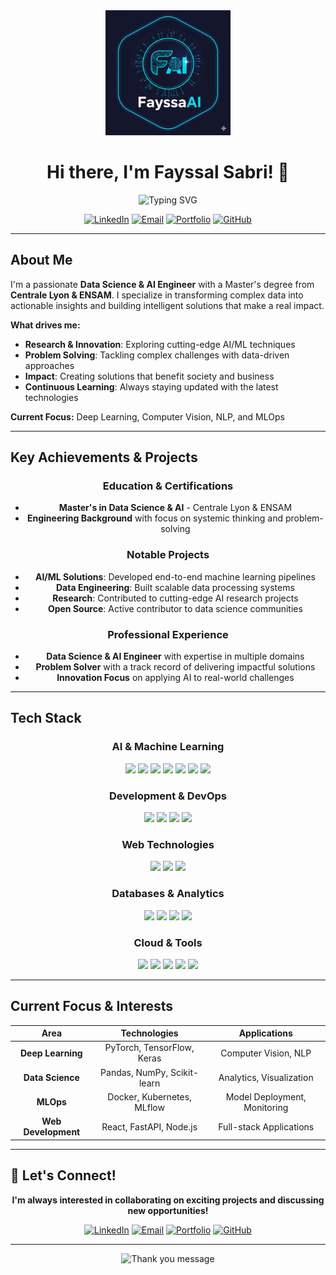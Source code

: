 <div align="center">
  <img src="./logo.png" alt="Fayssal Sabri" width="200">
  
  # Hi there, I'm Fayssal Sabri! 👋
  
  <img src="https://readme-typing-svg.herokuapp.com?color=%2336BCF7&size=24&center=true&vCenter=true&width=600&lines=Data+Science+%26+AI+Engineer;Problem+Solver+%7C+Innovator;Turning+Data+into+Impact;Building+Intelligent+Solutions" alt="Typing SVG" />
  
  [![LinkedIn](https://img.shields.io/badge/LinkedIn-0077B5?style=for-the-badge&logo=linkedin&logoColor=white)](https://www.linkedin.com/in/fayssalsabri)
  [![Email](https://img.shields.io/badge/Email-D14836?style=for-the-badge&logo=gmail&logoColor=white)](mailto:fayssal.sabri@protonmail.com)
  [![Portfolio](https://img.shields.io/badge/Portfolio-000000?style=for-the-badge&logo=About.me&logoColor=white)](https://fayssal-portfolio.vercel.app/)
  [![GitHub](https://img.shields.io/badge/GitHub-100000?style=for-the-badge&logo=github&logoColor=white)](https://github.com/FayssalSabri)
</div>

---

##  About Me

I'm a passionate **Data Science & AI Engineer** with a Master's degree from **Centrale Lyon & ENSAM**. I specialize in transforming complex data into actionable insights and building intelligent solutions that make a real impact.

**What drives me:**
-  **Research & Innovation**: Exploring cutting-edge AI/ML techniques
-  **Problem Solving**: Tackling complex challenges with data-driven approaches  
-  **Impact**: Creating solutions that benefit society and business
-  **Continuous Learning**: Always staying updated with the latest technologies

**Current Focus:** Deep Learning, Computer Vision, NLP, and MLOps

---

##  Key Achievements & Projects

<div align="center">

###  **Education & Certifications**
- **Master's in Data Science & AI** - Centrale Lyon & ENSAM
- **Engineering Background** with focus on systemic thinking and problem-solving

###  **Notable Projects**
- **AI/ML Solutions**: Developed end-to-end machine learning pipelines
- **Data Engineering**: Built scalable data processing systems
- **Research**: Contributed to cutting-edge AI research projects
- **Open Source**: Active contributor to data science communities

###  **Professional Experience**
- **Data Science & AI Engineer** with expertise in multiple domains
- **Problem Solver** with a track record of delivering impactful solutions
- **Innovation Focus** on applying AI to real-world challenges

</div>

---

##  Tech Stack

<div align="center">

###  **AI & Machine Learning**
<p>
  <img src="https://skillicons.dev/icons?i=python,pytorch,tensorflow" />
  <img src="https://img.shields.io/badge/Scikit--Learn-F7931E?style=for-the-badge&logo=scikit-learn&logoColor=white"/>
  <img src="https://img.shields.io/badge/Keras-D00000?style=for-the-badge&logo=Keras&logoColor=white"/>
  <img src="https://img.shields.io/badge/🤗_Hugging_Face-FFD21E?style=for-the-badge&logoColor=black"/>
  <img src="https://img.shields.io/badge/OpenAI-412991?style=for-the-badge&logo=openai&logoColor=white"/>
  <img src="https://img.shields.io/badge/Pandas-150458?style=for-the-badge&logo=pandas&logoColor=white"/>
  <img src="https://img.shields.io/badge/NumPy-013243?style=for-the-badge&logo=numpy&logoColor=white"/>
</p>

###  **Development & DevOps**
<p>
  <img src="https://skillicons.dev/icons?i=git,github,gitlab,docker,java,cs" />
  <img src="https://img.shields.io/badge/FastAPI-009688?style=for-the-badge&logo=FastAPI&logoColor=white"/>
  <img src="https://img.shields.io/badge/Flask-000000?style=for-the-badge&logo=flask&logoColor=white"/>
  <img src="https://img.shields.io/badge/Linux-FCC624?style=for-the-badge&logo=linux&logoColor=black"/>
</p>

###  **Web Technologies**
<p>
  <img src="https://skillicons.dev/icons?i=js,ts,react,html,css" />
  <img src="https://img.shields.io/badge/Node.js-43853D?style=for-the-badge&logo=node.js&logoColor=white"/>
  <img src="https://img.shields.io/badge/Next.js-000000?style=for-the-badge&logo=next.js&logoColor=white"/>
</p>

###  **Databases & Analytics**
<p>
  <img src="https://skillicons.dev/icons?i=postgres,mysql,sqlite" />
  <img src="https://img.shields.io/badge/Elasticsearch-005571?style=for-the-badge&logo=elasticsearch&logoColor=white"/>
  <img src="https://img.shields.io/badge/MongoDB-4EA94B?style=for-the-badge&logo=mongodb&logoColor=white"/>
  <img src="https://img.shields.io/badge/Redis-DC382D?style=for-the-badge&logo=redis&logoColor=white"/>
</p>

###  **Cloud & Tools**
<p>
  <img src="https://skillicons.dev/icons?i=aws,azure,gcp" />
  <img src="https://img.shields.io/badge/Jupyter-F37626?style=for-the-badge&logo=jupyter&logoColor=white"/>
  <img src="https://img.shields.io/badge/Anaconda-44A833?style=for-the-badge&logo=anaconda&logoColor=white"/>
  <img src="https://img.shields.io/badge/MLflow-0194E2?style=for-the-badge&logo=mlflow&logoColor=white"/>
  <img src="https://img.shields.io/badge/Kubernetes-326CE5?style=for-the-badge&logo=kubernetes&logoColor=white"/>
</p>

</div>

---


##  Current Focus & Interests

<div align="center">

| **Area** | **Technologies** | **Applications** |
|:--------:|:----------------:|:----------------:|
|  **Deep Learning** | PyTorch, TensorFlow, Keras | Computer Vision, NLP |
|  **Data Science** | Pandas, NumPy, Scikit-learn | Analytics, Visualization |
|  **MLOps** | Docker, Kubernetes, MLflow | Model Deployment, Monitoring |
|  **Web Development** | React, FastAPI, Node.js | Full-stack Applications |

</div>

---

## 🤝 Let's Connect!

<div align="center">
  
  **I'm always interested in collaborating on exciting projects and discussing new opportunities!**
  
  [![LinkedIn](https://img.shields.io/badge/LinkedIn-0077B5?style=for-the-badge&logo=linkedin&logoColor=white)](https://www.linkedin.com/in/fayssalsabri)
  [![Email](https://img.shields.io/badge/Email-D14836?style=for-the-badge&logo=gmail&logoColor=white)](mailto:fayssal.sabri@protonmail.com)
  [![Portfolio](https://img.shields.io/badge/Portfolio-000000?style=for-the-badge&logo=About.me&logoColor=white)](https://fayssal-portfolio.vercel.app/)
  [![GitHub](https://img.shields.io/badge/GitHub-100000?style=for-the-badge&logo=github&logoColor=white)](https://github.com/FayssalSabri)
  
  ---
  
  <img src="https://readme-typing-svg.herokuapp.com?color=%2336BCF7&size=18&center=true&vCenter=true&width=500&lines=Thanks+for+visiting!;Let's+build+something+amazing+together!;Turning+ideas+into+reality+with+AI" alt="Thank you message" />
  
</div>
